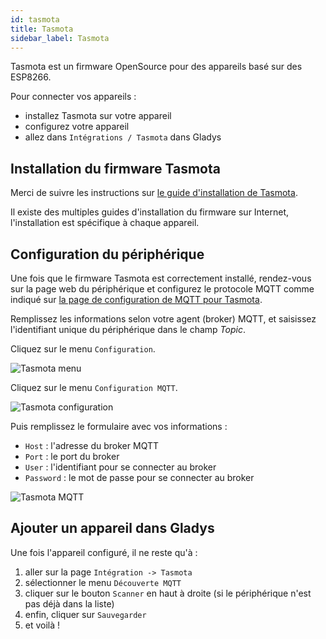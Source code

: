 ```yaml
---
id: tasmota
title: Tasmota
sidebar_label: Tasmota
---
```


Tasmota est un firmware OpenSource pour des appareils basé sur des ESP8266.

Pour connecter vos appareils :
- installez Tasmota sur votre appareil
- configurez votre appareil
- allez dans `Intégrations / Tasmota` dans Gladys

## Installation du firmware Tasmota

Merci de suivre les instructions sur <a href="https://tasmota.github.io/docs/Getting-Started/" target="_blank">le guide d'installation de Tasmota</a>.

Il existe des multiples guides d'installation du firmware sur Internet, l'installation est spécifique à chaque appareil.

## Configuration du périphérique

Une fois que le firmware Tasmota est correctement installé, rendez-vous sur la page web du périphérique et configurez le protocole MQTT comme indiqué sur <a href="https://tasmota.github.io/docs/MQTT/" target="_blank">la page de configuration de MQTT pour Tasmota</a>.

Remplissez les informations selon votre agent (broker) MQTT, et saisissez l'identifiant unique du périphérique dans le champ <i>Topic</i>.

Cliquez sur le menu `Configuration`.

![Tasmota menu](/fr/img/docs/configuration/tasmota/tasmota-home.png)

Cliquez sur le menu `Configuration MQTT`.

![Tasmota configuration](/fr/img/docs/configuration/tasmota/tasmota-configuration.png)

Puis remplissez le formulaire avec vos informations :
- `Host` : l'adresse du broker MQTT
- `Port` : le port du broker
- `User` : l'identifiant pour se connecter au broker
- `Password` : le mot de passe pour se connecter au broker

![Tasmota MQTT](/fr/img/docs/configuration/tasmota/tamosta-mqtt.png)

## Ajouter un appareil dans Gladys

Une fois l'appareil configuré, il ne reste qu'à :
1. aller sur la page `Intégration -> Tasmota`
2. sélectionner le menu `Découverte MQTT`
3. cliquer sur le bouton `Scanner` en haut à droite (si le périphérique n'est pas déjà dans la liste)
4. enfin, cliquer sur `Sauvegarder`
5. et voilà !

